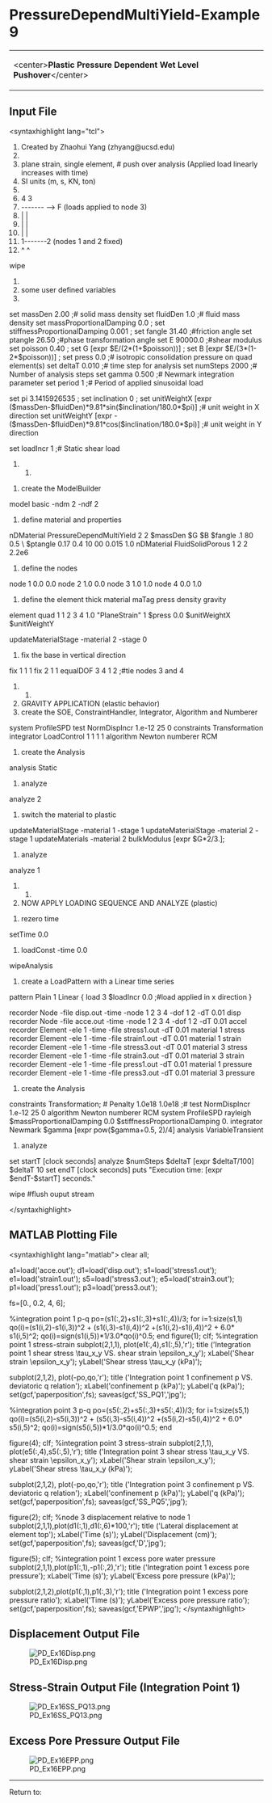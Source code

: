 # PressureDependMultiYield-Example 9

<table>
<tbody>
<tr class="odd">
<td><p>&lt;center&gt;<strong>Plastic Pressure Dependent Wet Level
Pushover</strong>&lt;/center&gt;</p></td>
</tr>
</tbody>
</table>
<h2 id="input_file">Input File</h2>
<p>&lt;syntaxhighlight lang="tcl"&gt;</p>
<ol>
<li>Created by Zhaohui Yang (zhyang@ucsd.edu)</li>
<li></li>
<li>plane strain, single element, # push over analysis (Applied load
linearly increases with time)</li>
<li>SI units (m, s, KN, ton)</li>
<li></li>
<li>4 3</li>
<li>------- --&gt; F (loads applied to node 3)</li>
<li>| |</li>
<li>| |</li>
<li>| |</li>
<li>1-------2 (nodes 1 and 2 fixed)</li>
<li>^ ^</li>
</ol>
<p>wipe</p>
<ol>
<li></li>
<li>some user defined variables</li>
<li></li>
</ol>
<p>set massDen 2.00 ;# solid mass density set fluidDen 1.0 ;# fluid mass
density set massProportionalDamping 0.0 ; set
stiffnessProportionalDamping 0.001 ; set fangle 31.40 ;#friction angle
set ptangle 26.50 ;#phase transformation angle set E 90000.0 ;#shear
modulus set poisson 0.40 ; set G [expr $E/(2*(1+$poisson))] ; set B
[expr $E/(3*(1-2*$poisson))] ; set press 0.0 ;# isotropic consolidation
pressure on quad element(s) set deltaT 0.010 ;# time step for analysis
set numSteps 2000 ;# Number of analysis steps set gamma 0.500 ;# Newmark
integration parameter set period 1 ;# Period of applied sinusoidal
load</p>
<p>set pi 3.1415926535 ; set inclination 0 ; set unitWeightX [expr
($massDen-$fluidDen)*9.81*sin($inclination/180.0*$pi)] ;# unit weight in
X direction set unitWeightY [expr
-($massDen-$fluidDen)*9.81*cos($inclination/180.0*$pi)] ;# unit weight
in Y direction</p>
<p>set loadIncr 1 ;# Static shear load</p>
<ol>
<li><ol>
<li></li>
</ol></li>
</ol>
<ol>
<li>create the ModelBuilder</li>
</ol>
<p>model basic -ndm 2 -ndf 2</p>
<ol>
<li>define material and properties</li>
</ol>
<p>nDMaterial PressureDependMultiYield 2 2 $massDen $G $B $fangle .1 80
0.5 \ $ptangle 0.17 0.4 10 00 0.015 1.0 nDMaterial FluidSolidPorous 1 2
2 2.2e6</p>
<ol>
<li>define the nodes</li>
</ol>
<p>node 1 0.0 0.0 node 2 1.0 0.0 node 3 1.0 1.0 node 4 0.0 1.0</p>
<ol>
<li>define the element thick material maTag press density gravity</li>
</ol>
<p>element quad 1 1 2 3 4 1.0 "PlaneStrain" 1 $press 0.0 $unitWeightX
$unitWeightY</p>
<p>updateMaterialStage -material 2 -stage 0</p>
<ol>
<li>fix the base in vertical direction</li>
</ol>
<p>fix 1 1 1 fix 2 1 1 equalDOF 3 4 1 2 ;#tie nodes 3 and 4</p>
<ol>
<li><ol>
<li></li>
</ol></li>
<li>GRAVITY APPLICATION (elastic behavior)</li>
<li>create the SOE, ConstraintHandler, Integrator, Algorithm and
Numberer</li>
</ol>
<p>system ProfileSPD test NormDispIncr 1.e-12 25 0 constraints
Transformation integrator LoadControl 1 1 1 1 algorithm Newton numberer
RCM</p>
<ol>
<li>create the Analysis</li>
</ol>
<p>analysis Static</p>
<ol>
<li>analyze</li>
</ol>
<p>analyze 2</p>
<ol>
<li>switch the material to plastic</li>
</ol>
<p>updateMaterialStage -material 1 -stage 1 updateMaterialStage
-material 2 -stage 1 updateMaterials -material 2 bulkModulus [expr
$G*2/3.];</p>
<ol>
<li>analyze</li>
</ol>
<p>analyze 1</p>
<ol>
<li><ol>
<li></li>
</ol></li>
<li>NOW APPLY LOADING SEQUENCE AND ANALYZE (plastic)</li>
</ol>
<ol>
<li>rezero time</li>
</ol>
<p>setTime 0.0</p>
<ol>
<li>loadConst -time 0.0</li>
</ol>
<p>wipeAnalysis</p>
<ol>
<li>create a LoadPattern with a Linear time series</li>
</ol>
<p>pattern Plain 1 Linear { load 3 $loadIncr 0.0 ;#load applied in x
direction }</p>
<p>recorder Node -file disp.out -time -node 1 2 3 4 -dof 1 2 -dT 0.01
disp recorder Node -file acce.out -time -node 1 2 3 4 -dof 1 2 -dT 0.01
accel recorder Element -ele 1 -time -file stress1.out -dT 0.01 material
1 stress recorder Element -ele 1 -time -file strain1.out -dT 0.01
material 1 strain recorder Element -ele 1 -time -file stress3.out -dT
0.01 material 3 stress recorder Element -ele 1 -time -file strain3.out
-dT 0.01 material 3 strain recorder Element -ele 1 -time -file
press1.out -dT 0.01 material 1 pressure recorder Element -ele 1 -time
-file press3.out -dT 0.01 material 3 pressure</p>
<ol>
<li>create the Analysis</li>
</ol>
<p>constraints Transformation; # Penalty 1.0e18 1.0e18 ;# test
NormDispIncr 1.e-12 25 0 algorithm Newton numberer RCM system ProfileSPD
rayleigh $massProportionalDamping 0.0 $stiffnessProportionalDamping 0.
integrator Newmark $gamma [expr pow($gamma+0.5, 2)/4] analysis
VariableTransient</p>
<ol>
<li>analyze</li>
</ol>
<p>set startT [clock seconds] analyze $numSteps $deltaT [expr
$deltaT/100] $deltaT 10 set endT [clock seconds] puts "Execution time:
[expr $endT-$startT] seconds."</p>
<p>wipe #flush ouput stream</p>
<p>&lt;/syntaxhighlight&gt;</p>
<h2 id="matlab_plotting_file">MATLAB Plotting File</h2>
<p>&lt;syntaxhighlight lang="matlab"&gt; clear all;</p>
<p>a1=load('acce.out'); d1=load('disp.out'); s1=load('stress1.out');
e1=load('strain1.out'); s5=load('stress3.out'); e5=load('strain3.out');
p1=load('press1.out'); p3=load('press3.out');</p>
<p>fs=[0., 0.2, 4, 6];</p>
<p>%integration point 1 p-q po=(s1(:,2)+s1(:,3)+s1(:,4))/3; for
i=1:size(s1,1) qo(i)=(s1(i,2)-s1(i,3))^2 + (s1(i,3)-s1(i,4))^2
+(s1(i,2)-s1(i,4))^2 + 6.0* s1(i,5)^2;
qo(i)=sign(s1(i,5))*1/3.0*qo(i)^0.5; end figure(1); clf; %integration
point 1 stress-strain subplot(2,1,1), plot(e1(:,4),s1(:,5),'r'); title
('Integration point 1 shear stress \tau_x_y VS. shear strain
\epsilon_x_y'); xLabel('Shear strain \epsilon_x_y'); yLabel('Shear
stress \tau_x_y (kPa)');</p>
<p>subplot(2,1,2), plot(-po,qo,'r'); title ('Integration point 1
confinement p VS. deviatoric q relation'); xLabel('confinement p
(kPa)'); yLabel('q (kPa)'); set(gcf,'paperposition',fs);
saveas(gcf,'SS_PQ1','jpg');</p>
<p>%integration point 3 p-q po=(s5(:,2)+s5(:,3)+s5(:,4))/3; for
i=1:size(s5,1) qo(i)=(s5(i,2)-s5(i,3))^2 + (s5(i,3)-s5(i,4))^2
+(s5(i,2)-s5(i,4))^2 + 6.0* s5(i,5)^2;
qo(i)=sign(s5(i,5))*1/3.0*qo(i)^0.5; end</p>
<p>figure(4); clf; %integration point 3 stress-strain subplot(2,1,1),
plot(e5(:,4),s5(:,5),'r'); title ('Integration point 3 shear stress
\tau_x_y VS. shear strain \epsilon_x_y'); xLabel('Shear strain
\epsilon_x_y'); yLabel('Shear stress \tau_x_y (kPa)');</p>
<p>subplot(2,1,2), plot(-po,qo,'r'); title ('Integration point 3
confinement p VS. deviatoric q relation'); xLabel('confinement p
(kPa)'); yLabel('q (kPa)'); set(gcf,'paperposition',fs);
saveas(gcf,'SS_PQ5','jpg');</p>
<p>figure(2); clf; %node 3 displacement relative to node 1
subplot(2,1,1),plot(d1(:,1),d1(:,6)*100,'r'); title ('Lateral
displacement at element top'); xLabel('Time (s)'); yLabel('Displacement
(cm)'); set(gcf,'paperposition',fs); saveas(gcf,'D','jpg');</p>
<p>figure(5); clf; %integration point 1 excess pore water pressure
subplot(2,1,1),plot(p1(:,1),-p1(:,2),'r'); title ('Integration point 1
excess pore pressure'); xLabel('Time (s)'); yLabel('Excess pore pressure
(kPa)');</p>
<p>subplot(2,1,2),plot(p1(:,1),p1(:,3),'r'); title ('Integration point 1
excess pore pressure ratio'); xLabel('Time (s)'); yLabel('Excess pore
pressure ratio'); set(gcf,'paperposition',fs); saveas(gcf,'EPWP','jpg');
&lt;/syntaxhighlight&gt;</p>
<h2 id="displacement_output_file">Displacement Output File</h2>
<figure>
<img src="/OpenSeesRT/contrib/static/PD_Ex16Disp.png" title="PD_Ex16Disp.png"
alt="PD_Ex16Disp.png" />
<figcaption aria-hidden="true">PD_Ex16Disp.png</figcaption>
</figure>
<h2 id="stress_strain_output_file_integration_point_1">Stress-Strain
Output File (Integration Point 1)</h2>
<figure>
<img src="/OpenSeesRT/contrib/static/PD_Ex16SS_PQ13.png" title="PD_Ex16SS_PQ13.png"
alt="PD_Ex16SS_PQ13.png" />
<figcaption aria-hidden="true">PD_Ex16SS_PQ13.png</figcaption>
</figure>
<h2 id="excess_pore_pressure_output_file">Excess Pore Pressure Output
File</h2>
<figure>
<img src="/OpenSeesRT/contrib/static/PD_Ex16EPP.png" title="PD_Ex16EPP.png" alt="PD_Ex16EPP.png" />
<figcaption aria-hidden="true">PD_Ex16EPP.png</figcaption>
</figure>
<hr />
<p>Return to: </p>
